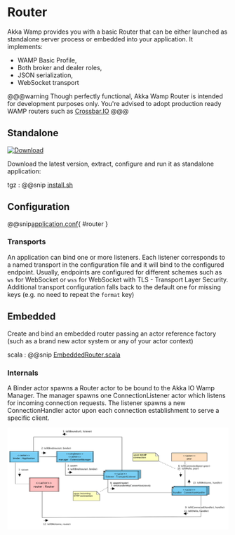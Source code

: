 # Router
Akka Wamp provides you with a basic Router that can be either launched as standalone server process or embedded into your application. It implements:

* WAMP Basic Profile,
* Both broker and dealer roles,
* JSON serialization,
* WebSocket transport

@@@warning
Though perfectly functional, Akka Wamp Router is intended for development purposes only. You're advised to adopt production ready WAMP routers such as [Crossbar.IO](http://crossbar.io/)
@@@

## Standalone
[![Download][download-image]][download-url]

Download the latest version, extract, configure and run it as standalone application:

tgz
:   @@snip [install.sh](./tgz.sh)


## Configuration

@@snip[application.conf](../../../../core/src/main/resources/reference.conf){ #router }

[download-image]: https://api.bintray.com/packages/angiolep/universal/akka-wamp/images/download.svg
[download-url]: https://bintray.com/angiolep/universal/akka-wamp/_latestVersion

### Transports
An application can bind one or more listeners. Each listener corresponds to a named transport in the configuration file and it will bind to the configured endpoint. Usually, endpoints are configured for different schemes such as ``ws`` for WebSocket or ``wss`` for WebSocket with TLS - Transport Layer Security. Additional transport configuration falls back to the default one for missing keys (e.g. no need to repeat the ``format`` key) 

## Embedded
Create and bind an embedded router passing an actor reference factory (such as a brand new actor system or any of your actor context)

scala
:    @@snip [EmbeddedRouter.scala](../../../../examples/router/src/main/scala/LocalRouterApp.scala)


### Internals
A Binder actor spawns a Router actor to be bound to the Akka IO Wamp Manager. The manager spawns one ConnectionListener actor which listens for incoming connection requests. The listener spawns a new ConnectionHandler actor upon each connection establishment to serve a specific client. 

![router](router.png)

